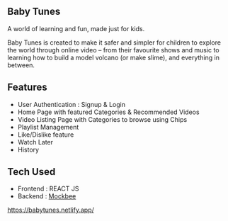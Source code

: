 ## Baby Tunes

A world of learning and fun, made just for kids.

Baby Tunes is created to make it safer and simpler for children to explore the world through online video – from their favourite shows and music to learning how to build a model volcano (or make slime), and everything in between.

## **Features**

- User Authentication : Signup & Login
- Home Page with featured Categories & Recommended Videos
- Video Listing Page with Categories to browse using Chips
- Playlist Management
- Like/Dislike feature
- Watch Later
- History


## **Tech Used**
- Frontend : REACT JS
- Backend : [Mockbee](https://github.com/neogcamp/mockBee)

https://babytunes.netlify.app/
